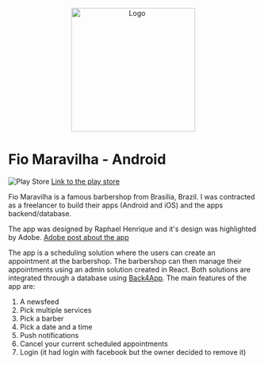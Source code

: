 <p align="center">
<img src="https://play-lh.googleusercontent.com/TWqzmsEro8NShCnHgp2aYTIQXx_JavLk-CSKWfF2TKAfcTnjvXr1DnVG6PEIjoSv9w=s360-rw" alt="Logo" width="250"/>
</p>


# Fio Maravilha - Android

![Play Store](https://img.shields.io/badge/Google_Play-414141?style=for-the-badge&logo=google-play&logoColor=white)
[Link to the play store](https://play.google.com/store/apps/details?id=br.com.fiomaravilhabarbearia.fio_maravilha&hl=pt_BR&gl=US)

Fio Maravilha is a famous barbershop from Brasilia, Brazil. I was contracted as a freelancer to build their apps (Android and iOS) and the apps backend/database. 

The app was designed by Raphael Henrique and it's design was highlighted by Adobe.
[Adobe post about the app](https://blog.adobe.com/en/publish/2017/02/16/meet-the-designer-raphael-henrique.html#gs.ccehs2)

The app is a scheduling solution where the users can create an appointment at the barbershop. The barbershop can then manage their appointments using an admin solution created in React. Both solutions are integrated through a database using [Back4App](https://www.back4app.com/). The main features of the app are:

1. A newsfeed
2. Pick multiple services
3. Pick a barber
4. Pick a date and a time
5. Push notifications 
6. Cancel your current scheduled appointments
7. Login (it had login with facebook but the owner decided to remove it)
